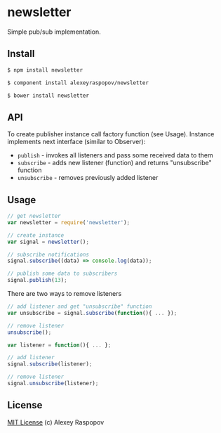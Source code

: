 # newsletter

Simple pub/sub implementation.

## Install

```bash
$ npm install newsletter
```

```bash
$ component install alexeyraspopov/newsletter
```

```bash
$ bower install newsletter
```

## API

To create publisher instance call factory function (see Usage). Instance implements next interface (similar to Observer):

 * `publish` - invokes all listeners and pass some received data to them
 * `subscribe` - adds new listener (function) and returns "unsubscribe" function
 * `unsubscribe` - removes previously added listener

## Usage

```javascript
// get newsletter
var newsletter = require('newsletter');

// create instance
var signal = newsletter();

// subscribe notifications
signal.subscribe((data) => console.log(data));

// publish some data to subscribers
signal.publish(13);
```

There are two ways to remove listeners

```javascript
// add listener and get "unsubscribe" function
var unsubscribe = signal.subscribe(function(){ ... });

// remove listener
unsubscribe();
```

```javascript
var listener = function(){ ... };

// add listener
signal.subscribe(listener);

// remove listener
signal.unsubscribe(listener);
```

## License

[MIT License](http://en.wikipedia.org/wiki/MIT_License) (c) Alexey Raspopov
